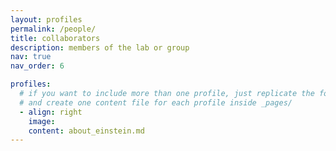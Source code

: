 ```yaml
---
layout: profiles
permalink: /people/
title: collaborators
description: members of the lab or group
nav: true
nav_order: 6

profiles:
  # if you want to include more than one profile, just replicate the following block
  # and create one content file for each profile inside _pages/
  - align: right
    image:  
    content: about_einstein.md
---
```



